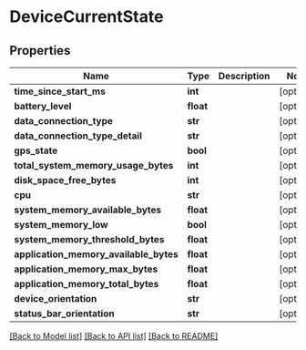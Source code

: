 # DeviceCurrentState

## Properties
Name | Type | Description | Notes
------------ | ------------- | ------------- | -------------
**time_since_start_ms** | **int** |  | [optional] 
**battery_level** | **float** |  | [optional] 
**data_connection_type** | **str** |  | [optional] 
**data_connection_type_detail** | **str** |  | [optional] 
**gps_state** | **bool** |  | [optional] 
**total_system_memory_usage_bytes** | **int** |  | [optional] 
**disk_space_free_bytes** | **int** |  | [optional] 
**cpu** | **str** |  | [optional] 
**system_memory_available_bytes** | **float** |  | [optional] 
**system_memory_low** | **bool** |  | [optional] 
**system_memory_threshold_bytes** | **float** |  | [optional] 
**application_memory_available_bytes** | **float** |  | [optional] 
**application_memory_max_bytes** | **float** |  | [optional] 
**application_memory_total_bytes** | **float** |  | [optional] 
**device_orientation** | **str** |  | [optional] 
**status_bar_orientation** | **str** |  | [optional] 

[[Back to Model list]](../README.md#documentation-for-models) [[Back to API list]](../README.md#documentation-for-api-endpoints) [[Back to README]](../README.md)


